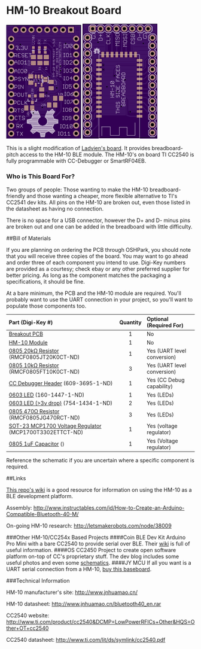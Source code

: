 HM-10 Breakout Board
====================

<img src="top.png" width="200px" title="Top" />
<img src="bottom.png" width="200px" title="Bottom" />

This is a slight modification of [Ladvien's board](https://github.com/Ladvien/HM-10). It provides breadboard-pitch access to the HM-10 BLE module. 
The HM-10's on board TI CC2540 is fully programmable with CC-Debugger or SmartRF04EB.

### Who is This Board For?

Two groups of people: Those wanting to make the HM-10 breadboard-friendly and those wanting a cheaper, more flexible alternative to TI's CC2541 dev kits. All pins on the HM-10 are broken out, even those listed in the datasheet as having no connection.

There is no space for a USB connector, however the D+ and D- minus pins are broken out and one can be added in the breadboard with little difficulty.

##Bill of Materials

If you are planning on ordering the PCB through OSHPark, you should note that you will receive three copies of the board. You may want to go ahead and order three of each component you intend to use. Digi-Key numbers are provided as a courtesy; check ebay or any other preferred supplier for better pricing. As long as the component matches the packaging a specifications, it should be fine.

At a bare minimum, the PCB and the HM-10 module are required. You'll probably want to use the UART connection in your project, so you'll want to populate those components too.

Part (Digi-Key #) | Quantity | Optional (Required For)
:---------------- | :-------:| :----------------------
[Breakout PCB](https://oshpark.com/shared_projects/mgt9vH1j)  | 1 | No
[HM-10 Module](http://www.fasttech.com/products/0/10004051/1292002-ti-cc2540-bluetooth-40-ble-2540-transparent-serial) | 1 | No
[0805 20kΩ Resistor](http://www.digikey.com/product-detail/en/RMCF0805JT20K0/RMCF0805JT20K0CT-ND/1942580) (RMCF0805JT20K0CT-ND) | 1 | Yes (UART level conversion)
[0805 10kΩ Resistor](http://www.digikey.com/product-detail/en/RMCF0805FT10K0/RMCF0805FT10K0DKR-ND/1943341) (RMCF0805FT10K0CT-ND) | 3 | Yes (UART level conversion)
[CC Debugger Header](http://www.digikey.com/product-detail/en/20021121-00010C4LF/609-3695-1-ND/2209147) (609-3695-1-ND)  | 1 | Yes (CC Debug capability)
[0603 LED](http://www.digikey.com/product-detail/en/LTST-C191KRKT/160-1447-1-ND/386836) (160-1447-1-ND) | 1 | Yes (LEDs)
[0603 LED (>3v drop)](http://www.digikey.com/product-detail/en/APT1608QBC%2FD/754-1434-1-ND/2163792) (754-1434-1-ND) | 2 | Yes (LEDs)
[0805 470Ω Resistor](http://www.digikey.com/product-detail/en/RMCF0805JG470R/RMCF0805JG470RCT-ND/4425246) (RMCF0805JG470RCT-ND) | 3 | Yes (LEDs)
[SOT-23 MCP1700 Voltage Regulator](http://www.digikey.com/product-detail/en/MCP1700T-3302E%2FTT/MCP1700T3302ETTCT-ND/652677) (MCP1700T3302ETTCT-ND) | 1 | Yes (voltage regulator)
[0805 1uF Capacitor]() () | 1 | Yes (Voltage regulator)

Reference the schematic if you are uncertain where a specific component is required.

##Links

[This repo's wiki](https://github.com/nickswalker/HM-10-breakout-board/wiki) is a good resource for information on using the HM-10 as a BLE development platform.

Assembly: http://www.instructables.com/id/How-to-Create-an-Arduino-Compatible-Bluetooth-40-M/

On-going HM-10 research: http://letsmakerobots.com/node/38009

###Other HM-10/CC254x Based Projects
####Coin BLE Dev Kit
Arduino Pro Mini with a bare CC2540 to provide serial over BLE. Their [wiki](https://github.com/CoinApps/arduino-ble-dev-kit/wiki/_pages) is full of useful information.
####OS CC2450
Project to create open software platform on-top of CC's proprietary stuff. The dev blog includes some useful photos and even some [schematics](http://blog.p-dev.net/?p=93).
####JY MCU
If all you want is a UART serial connection from a HM-10, [buy this baseboard](http://www.fasttech.com/products/1129102).

###Technical Information

HM-10 manufacturer's site: http://www.jnhuamao.cn/

HM-10 datasheet:  http://www.jnhuamao.cn/bluetooth40_en.rar

CC2540 website: http://www.ti.com/product/cc2540&DCMP=LowPowerRFICs+Other&HQS=Other+OT+cc2540

CC2540 datasheet: http://www.ti.com/lit/ds/symlink/cc2540.pdf
